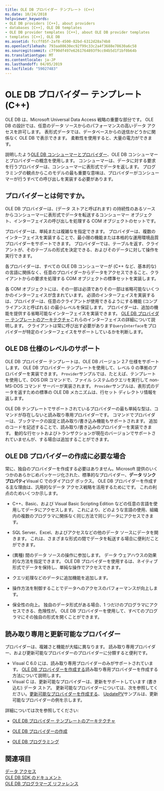 ```yaml
---
title: OLE DB プロバイダー テンプレート (C++)
ms.date: 10/24/2018
helpviewer_keywords:
- OLE DB providers [C++], about providers
- databases [C++], OLE DB templates
- OLE DB provider templates [C++], about OLE DB provider templates
- templates [C++], OLE DB
ms.assetid: fccff85f-2af8-4500-82bd-6312d28a74b8
ms.openlocfilehash: 793aa08630ec92f99c33c2a4f3688e78630a6c58
ms.sourcegitcommit: c7f90df497e6261764893f9cc04b5d1f1bf0b64b
ms.translationtype: MT
ms.contentlocale: ja-JP
ms.lasthandoff: 04/05/2019
ms.locfileid: "59027483"
---
```

# <a name="ole-db-provider-templates-c"></a>OLE DB プロバイダー テンプレート (C++)

OLE DB は、Microsoft Universal Data Access 戦略の重要な部分です。 OLE DB の設計では、任意のデータ ソースからのパフォーマンスの高いデータ アクセスを許可します。 表形式データでは、データベースからの送信かどうかに関係なく OLE DB で表示できます。 柔軟性を使用すると、大量の電力ができます。

説明したよう[OLE DB コンシューマーとプロバイダー](../../data/oledb/ole-db-consumers-and-providers.md)、OLE DB コンシューマーとプロバイダーの概念を使用します。 コンシューマーは、データに対する要求を行うプロバイダーは、コンシューマーに表形式でデータを返します。 プログラミングの観点からこのモデルの最も重要な意味は、プロバイダーがコンシューマーが行うすべての呼び出しを実装する必要があります。

## <a name="what-is-a-provider"></a>プロバイダーとは何ですか。

OLE DB プロバイダーは、(データ ストアと呼ばれます) の持続性のあるソースからコンシューマーに表形式でデータを転送するコンシューマー オブジェクト、インターフェイスの呼び出しを処理する COM オブジェクトのセットです。

プロバイダーは、単純または複雑なを指定できます。 プロバイダーは、複数のインターフェイスを実装することで、最小限の機能または本格的な運用環境品質プロバイダーをサポートできます。 プロバイダーでは、テーブルを返す、クライアントが、そのテーブルの形式を決定できる、およびそのデータに対して操作を実行できます。

各プロバイダーは、すべての OLE DB コンシューマーが (C++ など、基本的な) の言語に関係なく、任意のプロバイダーからデータをアクセスできること、クライアントからの要求を処理する COM オブジェクトの標準セットを実装します。

各 COM オブジェクトには、その一部は必須でありその一部は省略可能ないくつかのインターフェイスが含まれています。 必須のインターフェイスを実装するは、プロバイダーは、任意のクライアントが使用できるようにする機能 (コンプライアンスと呼ばれる) の最小レベルを保証します。 プロバイダーは、追加の機能を提供する省略可能なインターフェイスを実装できます。 [OLE DB プロバイダー テンプレートのアーキテクチャ](../../data/oledb/ole-db-provider-template-architecture.md)これらのインターフェイスの詳細について説明します。 クライアントは常に呼び出す必要があります`QueryInterface`をプロバイダーが特定のインターフェイスをサポートしているかを判断します。

## <a name="ole-db-specification-level-support"></a>OLE DB 仕様のレベルのサポート

OLE DB プロバイダー テンプレートは、OLE DB バージョン 2.7 仕様をサポートします。 OLE DB プロバイダー テンプレートを使用して、レベル 0 の準拠のプロバイダーを実装できます。 `Provider`サンプルでは、たとえば、テンプレートを使用して、DOS DIR コマンドで、ファイル システムのクエリを実行して non-MS-DOS コマンド サーバーが実装されます。 `Provider`サンプルは、表形式のデータを返すための標準の OLE DB メカニズムは、行セット ディレクトリ情報を返します。

OLE DB テンプレートでサポートされているプロバイダーの最も単純な型は、コマンドが存在しないと読み取り専用プロバイダーです。 コマンドでプロバイダーは、ブックマークの設定と読み取り/書き込み機能もサポートされます。 追加のコードを記述することで、読み取り/書き込みのプロバイダーを実装できます。 動的な行セットおよびトランザクションが現在のバージョンでサポートされていませんが、する場合は追加することができます。

## <a name="when-do-you-need-to-create-an-ole-db-provider"></a>OLE DB プロバイダーの作成に必要な場合

常に、独自のプロバイダーを作成する必要はありません。Microsoft 提供のいくつかのあらかじめパッケージ化された、標準的なプロバイダー、**データ リンク プロパティ**Visual C でのダイアログ ボックス。 OLE DB プロバイダーを作成する主な理由は、汎用的なデータ アクセス戦略を活用するためにです。 これの利点のためいくつか示します。

- C++、Basic、および Visual Basic Scripting Edition などの任意の言語を使用してデータにアクセスします。 これにより、どのような言語の使用、組織内の複数のプログラマに関係なく同じ方法で同じデータにアクセスできます。

- SQL Server、Excel、およびアクセスなどの他のデータ ソースにデータを開きます。 これは、さまざまな形式の間でデータを転送する場合に便利だことができます。

- (異種) 間のデータ ソースの操作に参加します。 データ ウェアハウスの効果的な方法を指定できます。 OLE DB プロバイダーを使用するは、ネイティブ形式でデータを保持し、単純な操作でアクセスできます。

- クエリ処理などのデータに追加機能を追加します。

- 操作方法を制御することでデータへのアクセスのパフォーマンスが向上します。

- 保全性の向上。 独自のデータ形式がある場合、1 つだけのプログラマにアクセスできる、危険性が。 OLE DB プロバイダーを使用して、すべてのプログラマにその独自の形式を開くことができます。

## <a name="read-only-and-updatable-providers"></a>読み取り専用と更新可能なプロバイダー

プロバイダーは、複雑さと機能が大幅に異なります。 読み取り専用プロバイダー、および更新可能なプロバイダーのプロバイダーに分類すると便利です。

- Visual C 6.0 には、読み取り専用プロバイダーのみがサポートされています。 [OLE DB プロバイダーを作成する](../../data/oledb/creating-an-ole-db-provider.md)読み取り専用プロバイダーを作成する方法について説明します。
- Visual C は、更新可能なプロバイダーは、更新をサポートしています (書き込む) データ ストア。 更新可能なプロバイダーについては、次を参照してください。[更新可能なプロバイダーを作成する](../../data/oledb/creating-an-updatable-provider.md)、 [UpdatePV](https://github.com/Microsoft/VCSamples/tree/master/VC2010Samples/ATL/OLEDB/Provider/UPDATEPV)サンプルは、更新可能なプロバイダーの例を示します。

詳細については次を参照してください:

- [OLE DB プロバイダー テンプレートのアーキテクチャ](../../data/oledb/ole-db-provider-template-architecture.md)

- [OLE DB プロバイダーの作成](../../data/oledb/creating-an-ole-db-provider.md)

- [OLE DB プログラミング](../../data/oledb/ole-db-programming.md)

## <a name="see-also"></a>関連項目

[データ アクセス](../data-access-in-cpp.md)<br/>
[OLE DB SDK のドキュメント](/previous-versions/windows/desktop/ms722784(v=vs.85))<br/>
[OLE DB プログラマーズ リファレンス](/sql/connect/oledb/ole-db/oledb-driver-for-sql-server-programming)<br/>
